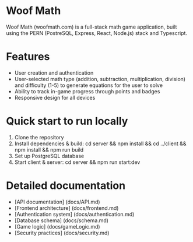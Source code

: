 # Woof Math

Woof Math (woofmath.com) is a full-stack math game application, built using the PERN (PostreSQL, Express, React, Node.js) stack and Typescript.

# Features

- User creation and authentication
- User-selected math type (addition, subtraction, multiplication, division) and difficulty (1-5) to generate equations for the user to solve
- Ability to track in-game progress through points and badges
- Responsive design for all devices

# Quick start to run locally

1. Clone the repository
2. Install dependencies & build: cd server && npm install && cd ../client && npm install && npm run build
3. Set up PostgreSQL database
4. Start client & server: cd server && npm run start:dev

# Detailed documentation

- [API documentation] (docs/API.md)
- [Frontend architecture] (docs/frontend.md)
- [Authentication system] (docs/authentication.md)
- [Database schema] (docs/schema.md)
- [Game logic] (docs/gameLogic.md)
- [Security practices] (docs/security.md)
